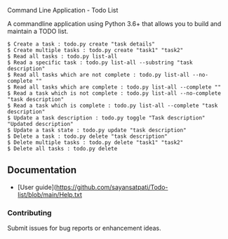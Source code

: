 Command Line Application - Todo List

A commandline application using Python 3.6+ that allows you to build and maintain a TODO list.

	$ Create a task : todo.py create "task details"
	$ Create multiple tasks : todo.py create "task1" "task2"
	$ Read all tasks : todo.py list-all
	$ Read a specific task : todo.py list-all --substring "task description"
	$ Read all tasks which are not complete : todo.py list-all --no-complete ""
	$ Read all tasks which are complete : todo.py list-all --complete ""
	$ Read a task which is not complete : todo.py list-all --no-complete "task description"
	$ Read a task which is complete : todo.py list-all --complete "task description"
	$ Update a task description : todo.py toggle "Task description" "Updated description"
	$ Update a task state : todo.py update "task description"
	$ Delete a task : todo.py delete "task description"
	$ Delete multiple tasks : todo.py delete "task1" "task2"
	$ Delete all tasks : todo.py delete



## Documentation

 * [User guide](https://github.com/sayansatpati/Todo-list/blob/main/Help.txt

### Contributing

Submit issues for bug reports or enhancement ideas.